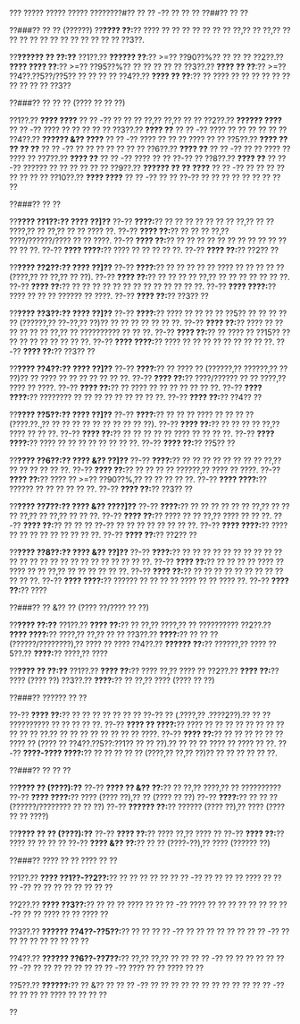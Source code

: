 ??? ????? ????? ????? ????????#?? ?? ?? -?? ?? ?? ??
??##?? ?? ??

??###?? ?? ?? (??????)
??**???? ??:**?? ???? ?? ?? ?? ?? ?? ?? ?? ??,?? ?? ??,?? ?? ?? ?? ?? ?? ?? ?? ?? ?? ?? ?? ?? ??3??.

??**?????? ?? ??:??**
??1??.?? **?????? ??**:?? >=?? ??90??%?? ?? ?? ??
??2??.?? **???? ???? ??**:?? >=?? ??95??%?? ?? ?? ?? ?? ??
??3??.?? **???? ?? ??**:?? >=?? ??4??.??5??/??5?? ?? ?? ?? ??
??4??.?? **???? ?? ??**:?? ?? ???? ?? ?? ?? ?? ?? ?? ?? ?? ?? ?? ??3??

??###?? ?? ?? ?? (???? ?? ?? ??)

??1??.?? **???? ????**
??  ?? -?? ?? ?? ?? ??,?? ??,?? ?? ??
??2??.?? **?????? ????**
??  ?? -?? ???? ?? ?? ?? ?? ??
??3??.?? **???? ??**
??  ?? -?? ???? ?? ?? ?? ?? ?? ??
??4??.?? **?????? &?? ????**
??  ?? -?? ???? ?? ?? ?? ???? ?? ??
??5??.?? **???? ?? ?? ?? ??**
??  ?? -?? ?? ?? ?? ?? ?? ?? ??
??6??.?? **???? ??**
??  ?? -?? ?? ?? ???? ?? ???? ??
??7??.?? **???? ??**
??  ?? -?? ???? ?? ?? ??-?? ??
??8??.?? **???? ??**
??  ?? -?? ?????? ?? ?? ?? ?? ?? ??
??9??.?? **?????? ?? ?? ????**
??  ?? -?? ?? ?? ?? ?? ?? ?? ?? ??
??10??.?? **???? ????**
??   ?? -?? ?? ?? ??-?? ?? ?? ?? ?? ?? ?? ?? ?? ??

??###?? ?? ??

??**???? ??1??:?? ???? ??]??**
??-?? **????:**?? ?? ?? ?? ?? ?? ?? ?? ??,?? ?? ?? ????,?? ?? ??,?? ?? ?? ???? ??.
??-?? **???? ??:**?? ?? ?? ?? ??,?? ????/??????/???? ?? ?? ????.
??-?? **???? ??:**?? ?? ?? ?? ?? ?? ?? ?? ?? ?? ?? ?? ?? ?? ??.
??-?? **???? ????:**?? ???? ?? ?? ?? ?? ??.
??-?? **???? ??:**?? ??2?? ??

??**???? ??2??:?? ???? ??]??**
??-?? **????:**?? ?? ?? ?? ?? ?? ???? ?? ?? ?? ?? ?? (????,?? ?? ??,?? ?? ??).
??-?? **???? ??:**?? ?? ?? ?? ?? ??,?? ?? ?? ?? ?? ?? ?? ??.
??-?? **???? ??:**?? ?? ?? ?? ?? ?? ?? ?? ?? ?? ?? ?? ?? ??.
??-?? **???? ????:**?? ???? ?? ?? ?? ?????? ?? ????.
??-?? **???? ??:**?? ??3?? ??

??**???? ??3??:?? ???? ??]??**
??-?? **????:**?? ???? ?? ?? ?? ?? ??5?? ?? ?? ?? ?? ?? (??????,?? ??-??,?? ??)?? ?? ?? ?? ?? ?? ?? ??.
??-?? **???? ??:**?? ???? ?? ?? ?? ?? ?? ?? ??,?? ?? ?????????? ?? ?? ??.
??-?? **???? ??:**?? ?? ???? ?? ??15?? ?? ?? ?? ?? ?? ?? ?? ?? ??.
??-?? **???? ????:**?? ???? ?? ?? ?? ?? ?? ?? ?? ?? ??.
??-?? **???? ??:**?? ??3?? ??

??**???? ??4??:?? ???? ??]??**
??-?? **????:**?? ?? ???? ?? (??????,?? ??????,?? ?? ??)?? ?? ???? ?? ?? ?? ?? ?? ?? ??.
??-?? **???? ??:**?? ????/?????? ?? ?? ????,?? ???? ?? ????.
??-?? **???? ??:**?? ?? ???? ?? ?? ?? ?? ?? ?? ??.
??-?? **???? ????:**?? ???????? ?? ?? ?? ?? ?? ?? ?? ?? ??.
??-?? **???? ??:**?? ??4?? ??

??**???? ??5??:?? ???? ??]??**
??-?? **????:**?? ?? ?? ?? ???? ?? ?? ?? ?? (????.??.,?? ?? ?? ?? ?? ?? ?? ?? ?? ?? ??).
??-?? **???? ??:**?? ?? ?? ?? ?? ??,?? ???? ?? ?? ??.
??-?? **???? ??:**?? ?? ?? ?? ?? ?? ???? ?? ?? ?? ??.
??-?? **???? ????:**?? ???? ?? ?? ?? ?? ?? ?? ?? ??.
??-?? **???? ??:**?? ??5?? ??

??**???? ??6??:?? ???? &?? ??]??**
??-?? **????:**?? ?? ?? ?? ?? ?? ?? ?? ?? ??,?? ?? ?? ?? ?? ?? ??.
??-?? **???? ??:**?? ?? ?? ?? ?? ??????,?? ???? ?? ????.
??-?? **???? ??:**?? ???? ?? >=?? ??90??%,?? ?? ?? ?? ?? ??.
??-?? **???? ????:**?? ?????? ?? ?? ?? ?? ?? ??.
??-?? **???? ??:**?? ??3?? ??

??**???? ??7??:?? ???? &?? ????]??**
??-?? **????:**?? ?? ?? ?? ?? ?? ?? ??,?? ?? ?? ?? ??,?? ?? ??,?? ?? ?? ??.
??-?? **???? ??:**?? ???? ?? ?? ??,?? ???? ?? ?? ??.
??-?? **???? ??:**?? ?? ?? ?? ??-?? ?? ?? ?? ?? ?? ?? ?? ??.
??-?? **???? ????:**?? ???? ?? ?? ?? ?? ?? ?? ?? ?? ??.
??-?? **???? ??:**?? ??2?? ??

??**???? ??8??:?? ???? &?? ??]??**
??-?? **????:**?? ?? ?? ?? ?? ?? ?? ?? ?? ?? ?? ?? ?? ?? ?? ?? ?? ?? ?? ?? ?? ?? ?? ?? ??.
??-?? **???? ??:**?? ?? ?? ?? ?? ???? ?? ???? ?? ?? ??,?? ?? ?? ?? ?? ?? ??.
??-?? **???? ??:**?? ?? ?? ?? ?? ?? ?? ?? ?? ?? ?? ?? ??.
??-?? **???? ????:**?? ?????? ?? ?? ?? ?? ???? ?? ?? ???? ??.
??-?? **???? ??:**?? ????

??###?? ?? &?? ?? (???? ??/???? ?? ??)

??**???? ??:??**
??1??.?? **???? ??:**?? ?? ??,?? ????,?? ?? ??????????
??2??.?? **???? ????:**?? ????,?? ??,?? ?? ??
??3??.?? **????:**?? ?? ?? ?? (??????/????????),?? ???? ?? ????
??4??.?? **?????? ??:**?? ??????,?? ????
??5??.?? **????:**?? ????,?? ????

??**???? ?? ??:??**
??1??.?? **???? ??:**?? ???? ??,?? ???? ??
??2??.?? **???? ??:**?? ???? (???? ??)
??3??.?? **????:**?? ?? ??,?? ???? (???? ?? ??)

??###?? ?????? ?? ??

??-?? **???? ??:**?? ?? ?? ?? ?? ?? ?? ?? ??-?? ?? (.????,?? .????2??).?? ?? ?? ?????????? ?? ?? ?? ?? ??.
??-?? **???? ?? ????:**?? ???? ?? ?? ?? ?? ?? ?? ?? ?? ?? ?? ?? ??.?? ?? ?? ?? ?? ?? ?? ?? ?? ????.
??-?? **???? ??:**?? ?? ?? ?? ?? ?? ?? ???? ?? (???? ?? ??4??.??5??:??1?? ?? ?? ??).?? ?? ?? ?? ???? ?? ???? ?? ??.
??-?? **????-???? ????:**?? ?? ?? ?? ?? ?? (????,?? ??,?? ??)?? ?? ?? ?? ?? ?? ??.

??###?? ?? ?? ??

??**???? ?? (????):??**
??-?? **???? ?? &?? ??:**?? ?? ??,?? ????,?? ?? ??????????
??-?? **???? ????:**?? ???? (???? ??),?? ?? (???? ?? ??)
??-?? **????:**?? ?? ?? ?? (??????/???????? ?? ?? ??)
??-?? **?????? ??:**?? ?????? (???? ??),?? ???? (???? ?? ?? ????)

??**???? ?? ?? (????):??**
??-?? **???? ??:**?? ???? ??,?? ???? ??
??-?? **???? ??:**?? ???? ?? ?? ?? ??
??-?? **???? &?? ??:**?? ?? ?? (????-??),?? ???? (?????? ??)

??###?? ???? ?? ?? ???? ?? ??

??1??.?? **???? ??1??-??2??:**?? ?? ?? ?? ?? ??
??  ?? -?? ?? ?? ?? ?? ???? ??
??  ?? -?? ?? ?? ?? ?? ?? ?? ?? ??

??2??.?? **???? ??3??:**?? ?? ?? ?? ???? ??
??  ?? -?? ???? ?? ?? ?? ?? ?? ??
??  ?? -?? ?? ?? ???? ?? ?? ???? ??

??3??.?? **?????? ??4??-??5??:**?? ?? ??
??  ?? -?? ?? ?? ?? ?? ?? ??
??  ?? -?? ?? ?? ?? ?? ?? ?? ?? ?? ??

??4??.?? **?????? ??6??-??7??:**?? ??,?? ??,?? ?? ??
??  ?? -?? ?? ?? ?? ?? ??
??  ?? -?? ?? ?? ?? ?? ?? ??
??  ?? -?? ???? ?? ?? ???? ?? ??

??5??.?? **??????:**?? ?? &?? ??
??  ?? -?? ?? ?? ?? ?? ?? ?? ?? ?? ?? ??
??  ?? -?? ?? ?? ?? ?? ???? ?? ?? ?? ??

??